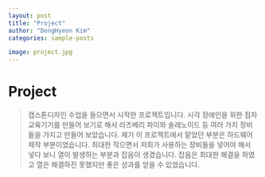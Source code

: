 ```yaml
---
layout: post
title: "Project"
author: "DongHyeon Kim"
categories: sample-posts

image: project.jpg
---
```


# Project
> 캡스톤디자인 수업을 들으면서 시작한 프로젝트입니다. 시각 장애인을 위한 점자 교육기기를 만들어 보기로 해서 라즈베리 파이와 솔레노이드 등 여러 가지 장비들을 가지고 만들어 보았습니다. 제가 이 프로젝트에서 맡았던 부분은 하드웨어 제작 부분이었습니다. 최대한 작으면서 저희가 사용하는 장비들을 넣어야 해서 넣다 보니 열이 발생하는 부분과 잡음이 생겼습니다. 잡음은 최대한 해결을 하였고 열은 해결하진 못했지만 좋은 성과를 얻을 수 있었습니다.
